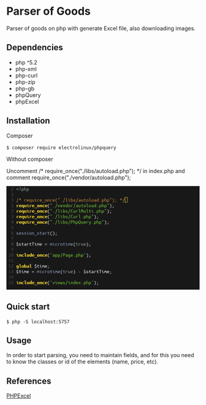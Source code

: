 # Parser of Goods

Parser of goods on php with generate Excel file, also downloading images.

## Dependencies

- php ^5.2
- php-xml
- php-curl
- php-zip
- php-gb
- phpQuery
- phpExcel

## Installation

Composer

```
$ composer require electrolinux/phpquery

```
Without composer

Uncomment /* require_once("./libs/autoload.php"); */ in index.php and comment require_once("./vendor/autoload.php");

![screenshot](./assets/wocomposer.png)

## Quick start

```
$ php -S localhost:5757

```

## Usage

In order to start parsing, you need to maintain fields, and for this you need to know the classes or id of the elements (name, price, etc).

## References

[PHPExcel](https://github.com/PHPOffice/PHPExcel)
